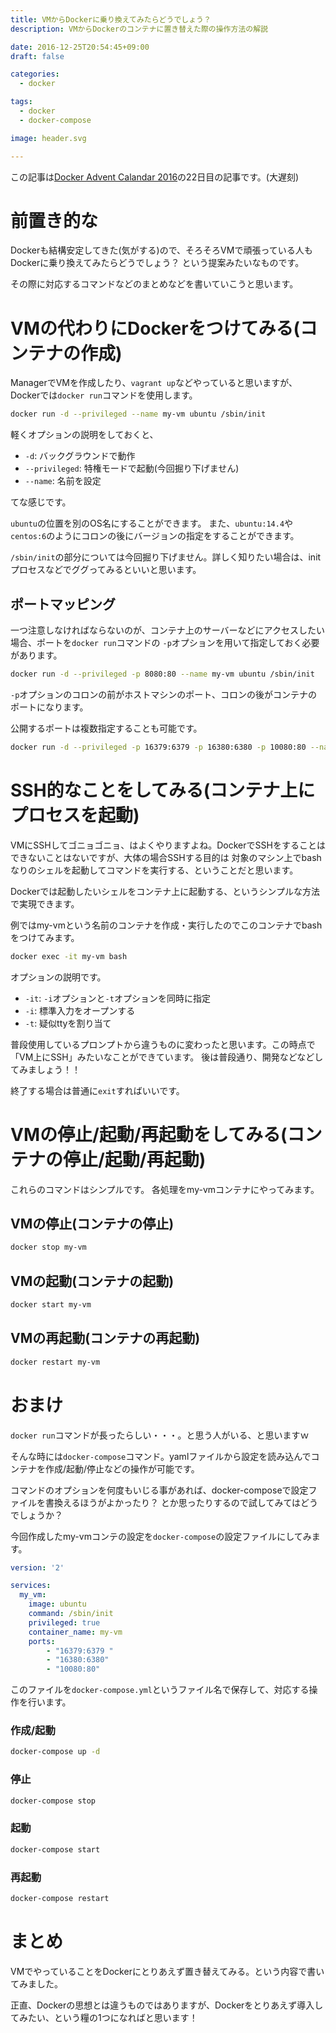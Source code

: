 ```yaml
---
title: VMからDockerに乗り換えてみたらどうでしょう？
description: VMからDockerのコンテナに置き替えた際の操作方法の解説

date: 2016-12-25T20:54:45+09:00
draft: false

categories:
  - docker

tags:
  - docker
  - docker-compose

image: header.svg

---
```


この記事は[Docker Advent Calandar 2016](http://qiita.com/advent-calendar/2016/docker)の22日目の記事です。(大遅刻)


# 前置き的な

Dockerも結構安定してきた(気がする)ので、そろそろVMで頑張っている人もDockerに乗り換えてみたらどうでしょう？
という提案みたいなものです。

その際に対応するコマンドなどのまとめなどを書いていこうと思います。


# VMの代わりにDockerをつけてみる(コンテナの作成)

ManagerでVMを作成したり、`vagrant up`などやっていると思いますが、Dockerでは`docker run`コマンドを使用します。

```sh
docker run -d --privileged --name my-vm ubuntu /sbin/init
```

軽くオプションの説明をしておくと、

- `-d`: バックグラウンドで動作
- `--privileged`: 特権モードで起動(今回掘り下げません)
- `--name`: 名前を設定

てな感じです。

`ubuntu`の位置を別のOS名にすることができます。
また、`ubuntu:14.4`や`centos:6`のようにコロンの後にバージョンの指定をすることができます。

`/sbin/init`の部分については今回掘り下げません。詳しく知りたい場合は、initプロセスなどでググってみるといいと思います。

## ポートマッピング

一つ注意しなければならないのが、コンテナ上のサーバーなどにアクセスしたい場合、ポートを`docker run`コマンドの
`-p`オプションを用いて指定しておく必要があります。

```sh
docker run -d --privileged -p 8080:80 --name my-vm ubuntu /sbin/init
```

`-p`オプションのコロンの前がホストマシンのポート、コロンの後がコンテナのポートになります。

公開するポートは複数指定することも可能です。

```sh
docker run -d --privileged -p 16379:6379 -p 16380:6380 -p 10080:80 --name my-vm ubuntu /sbin/init
```

# SSH的なことをしてみる(コンテナ上にプロセスを起動)

VMにSSHしてゴニョゴニョ、はよくやりますよね。DockerでSSHをすることはできないことはないですが、大体の場合SSHする目的は
対象のマシン上でbashなりのシェルを起動してコマンドを実行する、ということだと思います。

Dockerでは起動したいシェルをコンテナ上に起動する、というシンプルな方法で実現できます。

例ではmy-vmという名前のコンテナを作成・実行したのでこのコンテナでbashをつけてみます。

```sh
docker exec -it my-vm bash
```

オプションの説明です。

- `-it`: `-i`オプションと`-t`オプションを同時に指定
- `-i`: 標準入力をオープンする
- `-t`: 疑似ttyを割り当て

普段使用しているプロンプトから違うものに変わったと思います。この時点で「VM上にSSH」みたいなことができています。
後は普段通り、開発などなどしてみましょう！！

終了する場合は普通に`exit`すればいいです。


# VMの停止/起動/再起動をしてみる(コンテナの停止/起動/再起動)

これらのコマンドはシンプルです。
各処理をmy-vmコンテナにやってみます。

## VMの停止(コンテナの停止)

```sh
docker stop my-vm
```


## VMの起動(コンテナの起動)

```sh
docker start my-vm
```

## VMの再起動(コンテナの再起動)

```sh
docker restart my-vm
```


# おまけ

`docker run`コマンドが長ったらしい・・・。と思う人がいる、と思いますｗ

そんな時には`docker-compose`コマンド。yamlファイルから設定を読み込んでコンテナを作成/起動/停止などの操作が可能です。

コマンドのオプションを何度もいじる事があれば、docker-composeで設定ファイルを書換えるほうがよかったり？
とか思ったりするので試してみてはどうでしょうか？

今回作成したmy-vmコンテの設定を`docker-compose`の設定ファイルにしてみます。

```yaml
version: '2'

services:
  my_vm:
    image: ubuntu
    command: /sbin/init
    privileged: true
    container_name: my-vm
    ports:
        - "16379:6379 "
        - "16380:6380"
        - "10080:80"
```

このファイルを`docker-compose.yml`というファイル名で保存して、対応する操作を行います。

### 作成/起動

```sh
docker-compose up -d
```

### 停止

```sh
docker-compose stop
```

### 起動

```sh
docker-compose start
```

### 再起動

```sh
docker-compose restart
```


# まとめ

VMでやっていることをDockerにとりあえず置き替えてみる。という内容で書いてみました。

正直、Dockerの思想とは違うものではありますが、Dockerをとりあえず導入してみたい、という糧の1つになればと思います！
